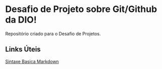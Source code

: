 # Desafio de Projeto sobre Git/Github da DIO!
Repositório criado para o Desafio de Projetos.

## Links Úteis 
[Sintaxe Basica Markdown](https://www.markdownguide.org/basic-syntax/)
